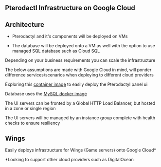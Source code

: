 ## Pterodactl Infrastructure on Google Cloud

## Architecture

- Pterodactyl and it's components will be deployed on VMs

- The database will be deployed onto a VM as well with the option to use managed SQL database such as Cloud SQL

Depending on your business requirements you can scale the infrastructure

The below assumptions are made with Google Cloud in mind, will ponder difference services/scenarios when deploying to different cloud providers

Exploring this [container image](https://hub.docker.com/r/ccarney16/pterodactyl-panel/tags) to easily deploy the Pterodactyl panel ui

Database uses the [MySQL docker image](https://hub.docker.com/_/mysql)

The UI servers can be fronted by a Global HTTP Load Balancer, but hosted in a zone or single region

The UI servers will be managed by an instance group complete with health checks to ensure resiliency

## Wings

Easily deploys infrastructure for Wings (Game servers) onto Google Cloud*


 *Looking to support other cloud providers such as DigitalOcean